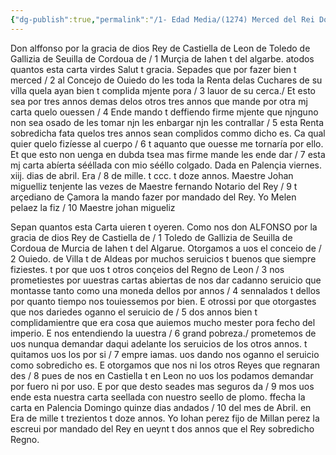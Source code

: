 ```yaml
---
{"dg-publish":true,"permalink":"/1- Edad Media/(1274) Merced del Rei Don Alfonso X/","tags":["#Siglo_13","a1274","escrito","Palencia","medieval","documento"]}
---
```



Don alffonso por la gracia de dios Rey de Castiella de Leon de Toledo de Gallizia de Seuilla de Cordoua de / 1 Murçia de Iahen t del algarbe. atodos quantos esta carta virdes Salut t gracia. Sepades que por fazer bien t merced / 2 al Concejo de Ouiedo do les toda la Renta delas Cuchares de su vílla quela ayan bien t complida mjente pora / 3 lauor de su cerca./ Et esto sea por tres annos demas delos otros tres annos que mande por otra mj carta quelo ouessen / 4 Ende mando t deffiendo firme mjente que njnguno non sea osado de les tomar njn les enbargar njn les contrallar / 5 esta Renta sobredicha fata quelos tres annos sean complidos commo dicho es. Ca qual quier quelo fizíesse al cuerpo / 6 t aquanto que ouesse me tornaría por ello. Et que esto non uenga en dubda tsea mas firme mande les ende dar / 7 esta mj carta abíerta sééllada con mio sééllo colgado. Dada en Palençia viernes. xiij. dias de abril. Era / 8 de mille. t ccc. t doze annos. Maestre Johan miguelliz tenjente las vezes de Maestre fernando Notario del Rey / 9 t arçediano de Çamora la mando fazer por mandado del Rey. Yo Melen pelaez la fiz / 10 Maestre johan migueliz

Sepan quantos esta Carta uieren t oyeren. Como nos don ALFONSO por la gracia de dios Rey de Castiella de / 1 Toledo de Gallizia de Seuilla de Cordoua de Murcia de Iahen t del Algarue. Otorgamos a uos el conceio de / 2 Ouiedo. de Villa t de Aldeas por muchos seruicios t buenos que siempre fiziestes. t por que uos t otros conçeios del Regno de Leon / 3 nos prometiestes por uuestras cartas abiertas de nos dar cadanno seruicio que montasse tanto como una moneda dellos por annos / 4 sennalados t dellos por quanto tiempo nos touiessemos por bien. E otrossi por que otorgastes que nos dariedes oganno el seruicio de / 5 dos annos bien t complidamientre que era cosa que auiemos mucho mester pora fecho del imperio. E nos entendiendo la uuestra / 6 grand pobreza./ prometemos de uos nunqua demandar daqui adelante los seruicios de los otros annos. t quitamos uos los por si / 7 empre iamas. uos dando nos oganno el seruicio como sobredicho es. E otorgamos que nos ni los otros Reyes que regnaran des / 8 pues de nos en Castiella t en Leon no uos los podamos demandar por fuero ni por uso. E por que desto seades mas seguros da / 9 mos uos ende esta nuestra carta seellada con nuestro seello de plomo. ffecha la carta en Palencia Domingo quinze dias andados / 10 del mes de Abril. en Era de mille t trezientos t doze annos. Yo Iohan perez fijo de Millan perez la escreui por mandado del Rey en ueynt t dos annos que el Rey sobredicho Regno.